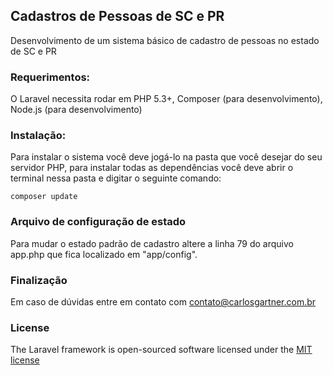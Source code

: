 ## Cadastros de Pessoas de SC e PR

Desenvolvimento de um sistema básico de cadastro de pessoas no estado de SC e PR

### Requerimentos:

O Laravel necessita rodar em PHP 5.3+, Composer (para desenvolvimento), Node.js (para desenvolvimento)

### Instalação:

Para instalar o sistema você deve jogá-lo na pasta que você desejar do seu servidor PHP, para instalar todas as dependências você deve abrir o terminal nessa pasta e digitar o seguinte comando:

    composer update

### Arquivo de configuração de estado

Para mudar o estado padrão de cadastro altere a linha 79 do arquivo app.php que fica localizado em "app/config".

### Finalização

Em caso de dúvidas entre em contato com contato@carlosgartner.com.br

### License

The Laravel framework is open-sourced software licensed under the [MIT license](http://opensource.org/licenses/MIT)
